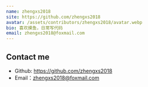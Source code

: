 ```yaml
---
name: zhengxs2018
site: https://github.com/zhengxs2018
avatar: /assets/contributors/zhengxs2018/avatar.webp
bio: 喜欢摸鱼，日常写代码
email: zhengxs2018@foxmail.com
---
```


## Contact me

- Github: <https://github.com/zhengxs2018>
- Email：<zhengxs2018@foxmail.com>
